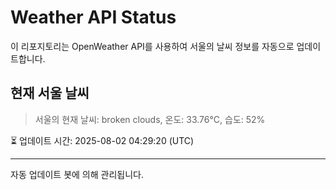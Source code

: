 
# Weather API Status

이 리포지토리는 OpenWeather API를 사용하여 서울의 날씨 정보를 자동으로 업데이트합니다.

## 현재 서울 날씨
> 서울의 현재 날씨: broken clouds, 온도: 33.76°C, 습도: 52%

⏳ 업데이트 시간: 2025-08-02 04:29:20 (UTC)

---
자동 업데이트 봇에 의해 관리됩니다.
